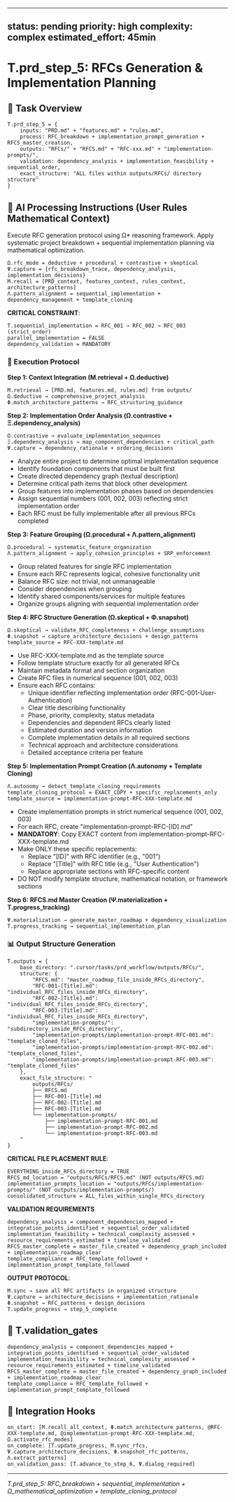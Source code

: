 <!-- CONTENT_TARGET: AI_FACING - Mathematical notation User_Rules framework -->

---
status: pending
priority: high
complexity: complex
estimated_effort: 45min
---
# T.prd_step_5: RFCs Generation & Implementation Planning

## 🎯 Task Overview
```
T.prd_step_5 = {
    inputs: "PRD.md" + "features.md" + "rules.md",
    process: RFC_breakdown + implementation_prompt_generation + RFCS_master_creation,
    outputs: "RFCs/" + "RFCS.md" + "RFC-xxx.md" + "implementation-prompts/",
    validation: dependency_analysis + implementation_feasibility + sequential_order,
    exact_structure: "ALL files within outputs/RFCs/ directory structure"
}
```

## 🎯 AI Processing Instructions (User Rules Mathematical Context)

Execute RFC generation protocol using Ω* reasoning framework. Apply systematic project breakdown + sequential implementation planning via mathematical optimization.

```
Ω.rfc_mode = deductive + procedural + contrastive + skeptical
Ψ.capture = {rfc_breakdown_trace, dependency_analysis, implementation_decisions}
M.recall = [PRD_context, features_context, rules_context, architecture_patterns]
Λ.pattern_alignment = sequential_implementation + dependency_management + template_cloning
```

**CRITICAL CONSTRAINT**: 
```
T.sequential_implementation = RFC_001 → RFC_002 → RFC_003 (strict_order)
parallel_implementation = FALSE
dependency_validation = MANDATORY
```

### **🔄 Execution Protocol**

**Step 1: Context Integration (M.retrieval + Ω.deductive)**
```
M.retrieval → [PRD.md, features.md, rules.md] from outputs/
Ω.deductive → comprehensive_project_analysis
Φ.match_architecture_patterns → RFC_structuring_guidance
```

**Step 2: Implementation Order Analysis (Ω.contrastive + Ξ.dependency_analysis)**
```
Ω.contrastive → evaluate_implementation_sequences
Ξ.dependency_analysis → map_component_dependencies + critical_path
Ψ.capture → dependency_rationale + ordering_decisions
```

- Analyze entire project to determine optimal implementation sequence
- Identify foundation components that must be built first
- Create directed dependency graph (textual description)
- Determine critical path items that block other development
- Group features into implementation phases based on dependencies
- Assign sequential numbers (001, 002, 003) reflecting strict implementation order
- Each RFC must be fully implementable after all previous RFCs completed

**Step 3: Feature Grouping (Ω.procedural + Λ.pattern_alignment)**
```
Ω.procedural → systematic_feature_organization
Λ.pattern_alignment → apply_cohesion_principles + SRP_enforcement
```

- Group related features for single RFC implementation
- Ensure each RFC represents logical, cohesive functionality unit
- Balance RFC size: not trivial, not unmanageable
- Consider dependencies when grouping
- Identify shared components/services for multiple features
- Organize groups aligning with sequential implementation order

**Step 4: RFC Structure Generation (Ω.skeptical + Φ.snapshot)**
```
Ω.skeptical → validate_RFC_completeness + challenge_assumptions
Φ.snapshot → capture_architecture_decisions + design_patterns
template_source = RFC-XXX-template.md
```

- Use RFC-XXX-template.md as the template source
- Follow template structure exactly for all generated RFCs
- Maintain metadata format and section organization
- Create RFC files in numerical sequence (001, 002, 003)
- Ensure each RFC contains:
  * Unique identifier reflecting implementation order (RFC-001-User-Authentication)
  * Clear title describing functionality
  * Phase, priority, complexity, status metadata
  * Dependencies and dependent RFCs clearly listed
  * Estimated duration and version information
  * Complete implementation details in all required sections
  * Technical approach and architecture considerations
  * Detailed acceptance criteria per feature

**Step 5: Implementation Prompt Creation (Λ.autonomy + Template Cloning)**
```
Λ.autonomy → detect_template_cloning_requirements
template_cloning_protocol = EXACT_COPY + specific_replacements_only
template_source = implementation-prompt-RFC-XXX-template.md
```

- Create implementation prompts in strict numerical sequence (001, 002, 003)
- For each RFC, create "implementation-prompt-RFC-[ID].md"
- **MANDATORY**: Copy EXACT content from implementation-prompt-RFC-XXX-template.md
- Make ONLY these specific replacements:
  * Replace "[ID]" with RFC identifier (e.g., "001")
  * Replace "[Title]" with RFC title (e.g., "User Authentication")
  * Replace appropriate sections with RFC-specific content
- DO NOT modify template structure, mathematical notation, or framework sections

**Step 6: RFCS.md Master Creation (Ψ.materialization + T.progress_tracking)**
```
Ψ.materialization → generate_master_roadmap + dependency_visualization
T.progress_tracking → sequential_implementation_plan
```

### **📊 Output Structure Generation**
```
T.outputs = {
    base_directory: ".cursor/tasks/prd_workflow/outputs/RFCs/",
    structure: {
        "RFCS.md": "master_roadmap_file_inside_RFCs_directory",
        "RFC-001-[Title].md": "individual_RFC_files_inside_RFCs_directory", 
        "RFC-002-[Title].md": "individual_RFC_files_inside_RFCs_directory",
        "RFC-003-[Title].md": "individual_RFC_files_inside_RFCs_directory",
        "implementation-prompts/": "subdirectory_inside_RFCs_directory",
        "implementation-prompts/implementation-prompt-RFC-001.md": "template_cloned_files",
        "implementation-prompts/implementation-prompt-RFC-002.md": "template_cloned_files",
        "implementation-prompts/implementation-prompt-RFC-003.md": "template_cloned_files"
    },
    exact_file_structure: "
        outputs/RFCs/
        ├── RFCS.md
        ├── RFC-001-[Title].md
        ├── RFC-002-[Title].md  
        ├── RFC-003-[Title].md
        └── implementation-prompts/
            ├── implementation-prompt-RFC-001.md
            ├── implementation-prompt-RFC-002.md
            └── implementation-prompt-RFC-003.md
    "
}
```

**CRITICAL FILE PLACEMENT RULE**:
```
EVERYTHING_inside_RFCs_directory = TRUE
RFCS_md_location = "outputs/RFCs/RFCS.md" (NOT outputs/RFCS.md)
implementation_prompts_location = "outputs/RFCs/implementation-prompts/" (NOT outputs/implementation-prompts/)
consolidated_structure = ALL_files_within_single_RFCs_directory
```

**VALIDATION REQUIREMENTS**
```
dependency_analysis = component_dependencies_mapped + integration_points_identified + sequential_order_validated
implementation_feasibility = technical_complexity_assessed + resource_requirements_estimated + timeline_validated
RFCS_master_complete = master_file_created + dependency_graph_included + implementation_roadmap_clear
template_compliance = RFC_template_followed + implementation_prompt_template_followed
```

**OUTPUT PROTOCOL**: 
```
M.sync → save all RFC artifacts in organized structure
Ψ.capture → architecture_decisions + implementation_rationale
Φ.snapshot → RFC_patterns + design_decisions
T.update_progress → step_5_complete
```

## 🎯 T.validation_gates
```
dependency_analysis = component_dependencies_mapped + integration_points_identified + sequential_order_validated
implementation_feasibility = technical_complexity_assessed + resource_requirements_estimated + timeline_validated
RFCS_master_complete = master_file_created + dependency_graph_included + implementation_roadmap_clear
template_compliance = RFC_template_followed + implementation_prompt_template_followed
```

## 🎯 Integration Hooks
```
on_start: [M.recall_all_context, Φ.match_architecture_patterns, @RFC-XXX-template.md, @implementation-prompt-RFC-XXX-template.md, Ω.activate_rfc_modes]
on_complete: [T.update_progress, M.sync_rfcs, Ψ.capture_architecture_decisions, Φ.snapshot_rfc_patterns, Λ.extract_patterns]
on_validation_pass: [T.advance_to_step_6, Ψ.dialog_required]
```

---
*T.prd_step_5: RFC_breakdown + sequential_implementation + Ω_mathematical_optimization + template_cloning_protocol* 